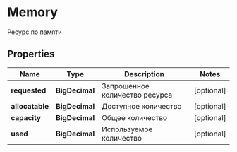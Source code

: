 

# Memory

Ресурс по памяти

## Properties

| Name | Type | Description | Notes |
|------------ | ------------- | ------------- | -------------|
|**requested** | **BigDecimal** | Запрошенное количество ресурса |  [optional] |
|**allocatable** | **BigDecimal** | Доступное количество |  [optional] |
|**capacity** | **BigDecimal** | Общее количество |  [optional] |
|**used** | **BigDecimal** | Используемое количество |  [optional] |




